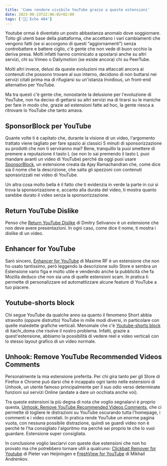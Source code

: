 ```yaml
---
title: 'Come rendere vivibile YouTube grazie a queste estensioni'
date: 2023-08-23T22:06:02+02:00
tags: ['👨‍💻 Echo 404']
---
```


Youtube ormai è diventato un posto abbastanza anomalo dove soggiornare. Tolto gli utenti base della piattaforma, che accettano i vari cambiamenti che vengono fatti (se si accorgono di questi “aggiornamenti”) senza controbattere e battere ciglio, c'è gente che non vede di buon occhio la deriva presa. Molti infatti hanno cominicato a spostarsi anche su altri servizi, chi su Vimeo o Dailymotion (se esiste ancora) chi su PeerTube.

Molti altri invece, delusi da queste evoluzioni ma attaccati ancora ai contenuti che possono trovare al suo interno, decidono di non buttarsi nei servizi citati prima ma di rifugiarsi su un'istanza Invidious, un front-end alternativo per YouTube.

Ma tra questi c'è gente che, nonostante la delusione per l'evoluzione di YouTube, non ha deciso di gettarsi su altri servizi ma di tirarsi su le maniche per fare in modo che, grazie ad estensioni fatte ad hoc, la gente riesca a ritrovare lo YouTube che tanto amava.

## SponsorBlock per YouTube

Quante volte ti è capitato che, durante la visione di un video, l'argomento trattato viene tagliato per fare spazio ai classici 5 minuti di sponsorizzazione su prodotti che non ti serviranno mai? Bene, tranquillo la puoi smettere di premere a reputazione il tasto L (se non lo sai premendo il tasto L puoi mandare avanti un video di YouTube) perché da oggi puoi usare [SponsorBlock](https://addons.mozilla.org/it/firefox/addon/sponsorblock/), un estensione creata da Ajay Ramachandran che, come dice sia il nome che la descrizione, che salta gli spezzoni con contenuti sponsorizzati nei video di YouTube.

Un altra cosa molto bella è il fatto che ti evidenzia in verde la parte in cui si trova la sponsorizazione e, accanto alla durata del video, ti mostra quanto sarebbe durato il video senza la sponsorizzazione.

## Return YouTube Dislike

Penso che [Return YouTube Dislike](https://addons.mozilla.org/it/firefox/addon/return-youtube-dislikes/) di Dmitry Selivanov è un estensione che non deve avere presentazioni. In ogni caso, come dice il nome, ti mostra i dislike di un video.

## Enhancer for YouTube

Sarò sincero, [Enhancer for YouTube](https://www.mrfdev.com/enhancer-for-youtube) di Maxime RF è un estensione che non ho usato tantissimo, però leggendo la descrizione sullo Store e sembra un Estensione vario figa e molto utile e vendendo anche la pubblicità che fa Mozilla deduco che non sia una di quelle estensioni scam. In pratica ti permette di personalizzare ed automattizzare alcune feature di YouTube a tuo piacere.

## Youtube-shorts block

Chi segue YouTube da qualche anno sa quanto il fenomeno Short abbia stravolto (oppure distrutto) YouTube in mille modi diversi, in particolare con quelle maledette grafiche verticali. Menomale che c'è [Youtube-shorts block](https://addons.mozilla.org/it/firefox/addon/youtube-shorts-block/) di itachi_doma che risolve il nostro problema. Infatti, grazie a quest'estensione, abbiamo la possibilità di vedere reel e video verticali con lo stesso layout grafico di un video normale.

## Unhook: Remove YouTube Recommended Videos Comments

Personalmente la mia estensione preferita. Per chi gira tanto per gli Store di Firefox e Chrome può darsi che è incappato ogni tanto nelle estensioni di Unhook, un utente famoso principalmente per il suo odio verso determinate funzioni sui servizi Online (andate a dare un occhiata anche voi).

Tra queste estensioni la più degna di nota che voglio segnalarvi è proprio questa, [Unhook: Remove YouTube Recommended Videos Comments](https://addons.mozilla.org/it/firefox/addon/youtube-recommended-videos/), che ci permette di togliere le distrazioni su YouTube oscurando tutta l'homepage, i commenti e i video correlati. In pratica rende YouTube un enorme pagina vuota, con nessuna possibile distrazione, quindi se guardi video non è perché te l'ha consigliato l'algoritmo ma perchè sei proprio te che lo vuoi guardare. Estensione super consigliata.

In conclusione voglio lasciarvi con queste due estensioni che non ho provato ma che potrebbero tornare utili a qualcuno: [Clickbait Remover for Youtube](https://addons.mozilla.org/it/firefox/addon/clickbait-remover-for-youtube/) di Pieter van Heijningen e [FreshView for YouTube](https://addons.mozilla.org/it/firefox/addon/freshview-for-youtube/) di Mikhail Andrenkov.